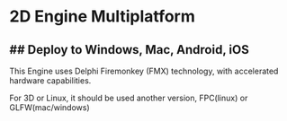 # 2D Engine Multiplatform

## ## Deploy to Windows, Mac, Android, iOS

This Engine uses Delphi Firemonkey (FMX) technology, with accelerated hardware capabilities.

For 3D or Linux, it should be used another version, FPC(linux) or GLFW(mac/windows)




